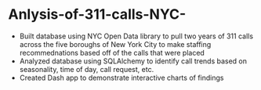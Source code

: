 # Anlysis-of-311-calls-NYC-
* Built database using NYC Open Data library to pull two years of 311 calls across the five boroughs of New York City to make staffing recommednations based off of the calls that were placed  
* Analyzed database using SQLAlchemy to identify call trends based on seasonality, time of day, call request, etc.
* Created Dash app to demonstrate interactive charts of findings
